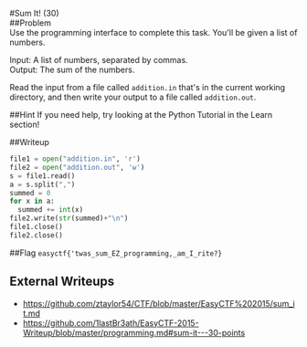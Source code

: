 #Sum It! (30)  
##Problem  
Use the programming interface to complete this task. You'll be given a list of numbers.  
  
Input: A list of numbers, separated by commas.  
Output: The sum of the numbers.  
  
Read the input from a file called `addition.in` that's in the current working directory, and then write your output to a file called `addition.out`.  
  
##Hint
If you need help, try looking at the Python Tutorial in the Learn section!  
  
##Writeup
```python
file1 = open("addition.in", 'r')
file2 = open("addition.out", 'w')
s = file1.read()
a = s.split(",")
summed = 0
for x in a:
  summed += int(x)
file2.write(str(summed)+"\n")
file1.close()
file2.close()

```

  
##Flag
`easyctf{'twas_sum_EZ_programming,_am_I_rite?}`
  
## External Writeups  
* https://github.com/ztaylor54/CTF/blob/master/EasyCTF%202015/sum_it.md
* https://github.com/1lastBr3ath/EasyCTF-2015-Writeup/blob/master/programming.md#sum-it---30-points
